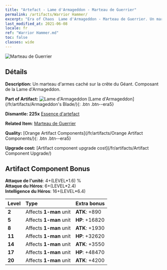 ```yaml
---
title: "Artefact - Lame d'Armageddon - Marteau de Guerrier"
permalink: /artifacts/Warrior Hammer/
excerpt: "Era of Chaos  Lame d'Armageddon - Marteau de Guerrier. Un marteau d'armes caché sur la crête du Géant. Composant de la Lame d'Armageddon."
last_modified_at: 2021-06-08
locale: fr
ref: "Warrior Hammer.md"
toc: false
classes: wide
---
```


 ![Marteau de Guerrier](/images/t/artifact_40445.png)



## Détails

 **Description:** Un marteau d'armes caché sur la crête du Géant. Composant de la Lame d'Armageddon.

 **Part of Artifact:** ![Lame d'Armageddon](/images/t/icon_artifact_44.png) [Lame d'Armageddon](/fr/artifacts/Armageddon's Blade/){: .btn .btn--era5}

 **Dismantle: 225x** [Essence d'artefact](/ItemsFR/con_905/)

 **Related Item**: [Marteau de Guerrier](/ItemsFR/art_170/)

 **Quality:** [Orange Artifact Components](/fr/artifacts/Orange Artifact Components/){: .btn .btn--era5}

 **Upgrade cost:** [Artifact component upgrade cost](/fr/artifacts/Artifact Component Upgrade/)

## Artifact Component Bonus

  **Attaque de l'unité**: 4+(LEVEL\*1.6) %<br/>**Attaque du Héros**: 6+(LEVEL\*2.4)<br/>**Intelligence du Héros**: 16+(LEVEL\*6.4)

  |  Level  | Type |    Extra bonus  | 
  |:--------|:-----|:----------------| 
  | **2** | Affects **1-man** unit | **ATK**: +890 | 
  | **5** | Affects **1-man** unit | **HP**: +16820 | 
  | **8** | Affects **1-man** unit | **ATK**: +1930 | 
  | **11** | Affects **1-man** unit | **HP**: +32620 | 
  | **14** | Affects **1-man** unit | **ATK**: +3550 | 
  | **17** | Affects **1-man** unit | **HP**: +48470 | 
  | **20** | Affects **1-man** unit | **ATK**: +4200 | 
